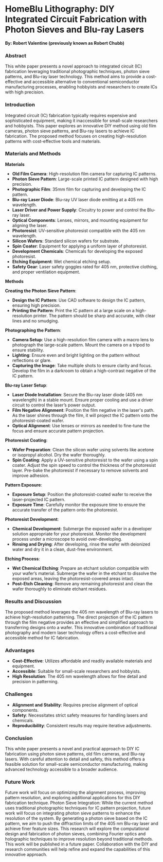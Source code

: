 # **HomeBlu Lithography: DIY Integrated Circuit Fabrication with Photon Sieves and Blu-ray Lasers**

**By: Robert Valentine (previously known as Robert Chubb)**

### **Abstract**
This white paper presents a novel approach to integrated circuit (IC) fabrication leveraging traditional photographic techniques, photon sieve patterns, and Blu-ray laser technology. This method aims to provide a cost-effective and accessible alternative to conventional semiconductor manufacturing processes, enabling hobbyists and researchers to create ICs with high precision.

### **Introduction**
Integrated circuit (IC) fabrication typically requires expensive and sophisticated equipment, making it inaccessible for small-scale researchers and hobbyists. This paper explores an innovative DIY method using old film cameras, photon sieve patterns, and Blu-ray lasers to achieve IC fabrication. The proposed method focuses on creating high-resolution patterns with cost-effective tools and materials.

### **Materials and Methods**
**Materials**

- **Old Film Camera**: High-resolution film camera for capturing IC patterns.
- **Photon Sieve Pattern**: Large-scale printed IC pattern designed with high precision.
- **Photographic Film**: 35mm film for capturing and developing the IC pattern.
- **Blu-ray Laser Diode**: Blu-ray UV laser diode emitting at a 405 nm wavelength.
- **Laser Driver and Power Supply**: Circuitry to power and control the Blu-ray laser.
- **Optical Components**: Lenses, mirrors, and mounting equipment for aligning the laser.
- **Photoresist**: UV-sensitive photoresist compatible with the 405 nm wavelength.
- **Silicon Wafers**: Standard silicon wafers for substrate.
- **Spin Coater**: Equipment for applying a uniform layer of photoresist.
- **Development Chemicals**: Chemicals for developing the exposed photoresist.
- **Etching Equipment**: Wet chemical etching setup.
- **Safety Gear**: Laser safety goggles rated for 405 nm, protective clothing, and proper ventilation equipment.

**Methods**

**Creating the Photon Sieve Pattern**:
- **Design the IC Pattern**: Use CAD software to design the IC pattern, ensuring high precision.
- **Printing the Pattern**: Print the IC pattern at a large scale on a high-resolution printer. The pattern should be sharp and accurate, with clear lines and no smudging.

**Photographing the Pattern**:
- **Camera Setup**: Use a high-resolution film camera with a macro lens to photograph the large-scale pattern. Mount the camera on a tripod to ensure stability.
- **Lighting**: Ensure even and bright lighting on the pattern without reflections or glare.
- **Capturing the Image**: Take multiple shots to ensure clarity and focus. Develop the film in a darkroom to obtain a high-contrast negative of the IC pattern.

**Blu-ray Laser Setup**:
- **Laser Diode Installation**: Secure the Blu-ray laser diode (405 nm wavelength) in a stable mount. Ensure proper cooling and use a driver circuit to control the laser’s power output.
- **Film Negative Alignment**: Position the film negative in the laser's path. As the laser shines through the film, it will project the IC pattern onto the photoresist-coated wafer.
- **Optical Alignment**: Use lenses or mirrors as needed to fine-tune the focus and ensure accurate pattern projection.

**Photoresist Coating**:
- **Wafer Preparation**: Clean the silicon wafer using solvents like acetone or isopropyl alcohol. Dry the wafer thoroughly.
- **Spin Coating**: Apply a UV-sensitive photoresist to the wafer using a spin coater. Adjust the spin speed to control the thickness of the photoresist layer. Pre-bake the photoresist if necessary to remove solvents and improve adhesion.

**Pattern Exposure**:
- **Exposure Setup**: Position the photoresist-coated wafer to receive the laser-projected IC pattern.
- **Exposure Time**: Carefully monitor the exposure time to ensure the accurate transfer of the pattern onto the photoresist.

**Photoresist Development**:
- **Chemical Development**: Submerge the exposed wafer in a developer solution appropriate for your photoresist. Monitor the development process under a microscope to avoid over-developing.
- **Rinsing and Drying**: After developing, rinse the wafer with deionized water and dry it in a clean, dust-free environment.

**Etching Process**:
- **Wet Chemical Etching**: Prepare an etchant solution compatible with your wafer’s material. Submerge the wafer in the etchant to dissolve the exposed areas, leaving the photoresist-covered areas intact.
- **Post-Etch Cleaning**: Remove any remaining photoresist and clean the wafer thoroughly to eliminate etchant residues.

### **Results and Discussion**
The proposed method leverages the 405 nm wavelength of Blu-ray lasers to achieve high-resolution patterning. The direct projection of the IC pattern through the film negative provides an effective and simplified approach to transferring designs onto a wafer. This innovative combination of traditional photography and modern laser technology offers a cost-effective and accessible method for IC fabrication.

### **Advantages**
- **Cost-Effective**: Utilizes affordable and readily available materials and equipment.
- **Accessible**: Suitable for small-scale researchers and hobbyists.
- **High Resolution**: The 405 nm wavelength allows for fine detail and precision in patterning.

### **Challenges**
- **Alignment and Stability**: Requires precise alignment of optical components.
- **Safety**: Necessitates strict safety measures for handling lasers and chemicals.
- **Reproducibility**: Consistent results may require iterative adjustments.

### **Conclusion**
This white paper presents a novel and practical approach to DIY IC fabrication using photon sieve patterns, old film cameras, and Blu-ray lasers. With careful attention to detail and safety, this method offers a feasible solution for small-scale semiconductor manufacturing, making advanced technology accessible to a broader audience.

### **Future Work**
Future work will focus on optimizing the alignment process, improving pattern resolution, and exploring additional applications for this DIY fabrication technique. Photon Sieve Integration: While the current method uses traditional photographic techniques for IC pattern projection, future work will focus on integrating photon sieve patterns to enhance the resolution of the system. By generating a photon sieve based on the IC pattern, we aim to push the diffraction limits of the 405 nm Blu-ray laser and achieve finer feature sizes. This research will explore the computational design and fabrication of photon sieves, combining Fourier optics and holographic techniques to improve resolution beyond traditional methods. This work will be published in a future paper. Collaboration with the DIY and research communities will help refine and expand the capabilities of this innovative approach.
